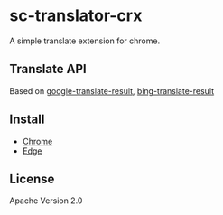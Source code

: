 # sc-translator-crx
A simple translate extension for chrome.
## Translate API
Based on [google-translate-result](https://github.com/chunibyocola/google-translate-result), [bing-translate-result](https://github.com/chunibyocola/bing-translate-result)
## Install
* [Chrome](https://chrome.google.com/webstore/detail/sctranslator/icfnljfpacimpcbpammmbclmhenimhfc)
* [Edge](https://microsoftedge.microsoft.com/addons/detail/ebkimaahhkeiplegpghijhgmlcdkeppf)
## License
Apache Version 2.0